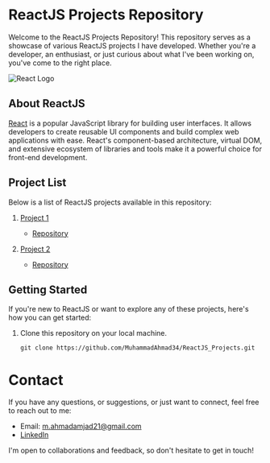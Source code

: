 # ReactJS Projects Repository

Welcome to the ReactJS Projects Repository! This repository serves as a showcase of various ReactJS projects I have developed. Whether you're a developer, an enthusiast, or just curious about what I've been working on, you've come to the right place.

![React Logo](https://reactjs.org/logo-og.png)

## About ReactJS

[React](https://reactjs.org/) is a popular JavaScript library for building user interfaces. It allows developers to create reusable UI components and build complex web applications with ease. React's component-based architecture, virtual DOM, and extensive ecosystem of libraries and tools make it a powerful choice for front-end development.

## Project List

Below is a list of ReactJS projects available in this repository:

1. [Project 1](https://github.com/MuhammadAhmad34/ReactJS_Projects/blob/master/Todo%20App/README.md)
   - [Repository](https://github.com/MuhammadAhmad34/ReactJS_Projects/tree/master/Todo%20App)

2. [Project 2](https://github.com/MuhammadAhmad34/ReactJS_Projects/blob/master/Researchery%20Front-end/README.md)
   - [Repository](https://github.com/MuhammadAhmad34/ReactJS_Projects/tree/master/Researchery%20Front-end)

<!-- Add more projects as needed -->

## Getting Started

If you're new to ReactJS or want to explore any of these projects, here's how you can get started:

1. Clone this repository on your local machine.
   ``` shell
   git clone https://github.com/MuhammadAhmad34/ReactJS_Projects.git
   ```
# Contact

  If you have any questions, or suggestions, or just want to connect, feel free to reach out to me:

- Email: m.ahmadamjad21@gmail.com
- [LinkedIn](https://www.linkedin.com/in/muhammad-ahmad-0945941a7/)

  
I'm open to collaborations and feedback, so don't hesitate to get in touch!
